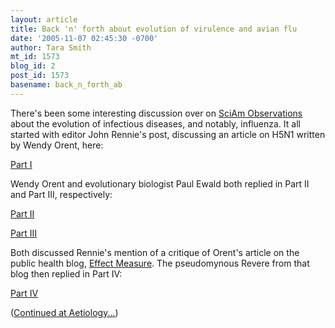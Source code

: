 ```yaml
---
layout: article
title: Back 'n' forth about evolution of virulence and avian flu
date: '2005-11-07 02:45:30 -0700'
author: Tara Smith
mt_id: 1573
blog_id: 2
post_id: 1573
basename: back_n_forth_ab
---
```

There's been some interesting discussion over on [SciAm Observations](http://blog.sciam.com/) about the evolution of infectious diseases, and notably, influenza. It all started with editor John Rennie's post, discussing an article on H5N1 written by Wendy Orent, here:

[Part I](http://blog.sciam.com/index.php?title=don_t_fear_the_bird_reaper&amp;more=1&amp;c=1&amp;tb=1&amp;pb=1)

Wendy Orent and evolutionary biologist Paul Ewald both replied in Part II and Part III, respectively:

[Part II](http://blog.sciam.com/index.php?title=bird_reaper_pt_ii_wendy_orent_replies&amp;more=1&amp;c=1&amp;tb=1&amp;pb=1)

[Part III](http://blog.sciam.com/index.php?title=bird_reaper_pt_iii_paul_ewald_replies&amp;more=1&amp;c=1&amp;tb=1&amp;pb=1)

Both discussed Rennie's mention of a critique of Orent's article on the public health blog, [Effect Measure](http://www.effectmeasure.blogspot.com/).  The pseudomynous Revere from that blog then replied in Part IV:

[Part IV](http://blog.sciam.com/index.php?title=bird_reaper_pt_iv_revere_replies&amp;more=1&amp;c=1&amp;tb=1&amp;pb=1)

([Continued at Aetiology...](http://aetiology.blogspot.com/2005/11/back-n-forth-about-evolution-of.html))
